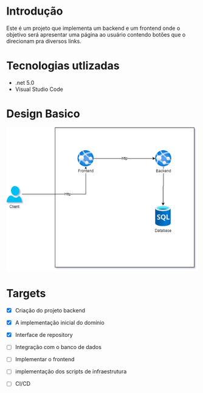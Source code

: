 # Introdução

Este é um projeto que implementa um backend e um frontend onde o objetivo será apresentar uma página ao usuário contendo botões que o direcionam pra diversos links.

# Tecnologias utlizadas

- .net 5.0
- Visual Studio Code

# Design Basico

![](/design/images/appdesign_v1.png)

# Targets

- [x] Criação do projeto backend
- [x] A implementação inicial do domínio
- [x] Interface de repository
- [ ] Integração com o banco de dados
- [ ] Implementar o frontend
- [ ] implementação dos scripts de infraestrutura
- [ ] CI/CD


